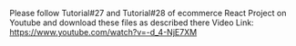Please follow  Tutorial#27 and Tutorial#28 of ecommerce React Project on Youtube and download these files 
as described there
Video Link: https://www.youtube.com/watch?v=-d_4-NjE7XM
